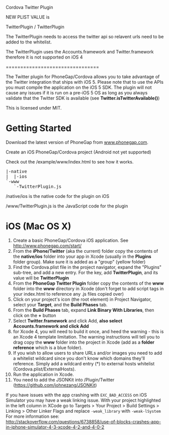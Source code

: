Cordova Twitter Plugin

NEW PLIST VALUE is 

TwitterPlugin / TwitterPlugin

The TwitterPlugin needs to access the twitter api so relavent urls need to be added to the whitelist. 

The TwitterPlugin uses the Accounts.framework and Twitter.framework therefore it is not supported on iOS 4

================================

The Twitter plugin for PhoneGap/Cordova allows you to take advantage of the Twitter integration that ships with iOS 5. Please note that to use the APIs you must compile the application on the iOS 5 SDK. The plugin will not cause any issues if it is run on a pre-iOS 5 OS as long as you always validate that the Twitter SDK is available (see **Twitter.isTwitterAvailable()**)

This is licensed under MIT.


Getting Started
===============

Download the latest version of PhoneGap from www.phonegap.com.

Create an iOS PhoneGap/Cordova project (Android not yet supported)

Check out the /example/www/index.html to see how it works.

<pre>
|-native
|  |-ios
`-www
   `-TwitterPlugin.js
</pre>

/native/ios is the native code for the plugin on iOS

/www/TwitterPlugin.js is the JavaScript code for the plugin

iOS (Mac OS X)
===============

1. Create a basic PhoneGap/Cordova iOS application. See http://www.phonegap.com/start/
2. From the **iPhone/Twitter** (aka the current) folder copy the contents of the **native/ios** folder into your app in Xcode (usually in the **Plugins** folder group). Make sure it is added as a "group" (yellow folder)
3. Find the Cordova.plist file in the project navigator, expand the "Plugins" sub-tree, and add a new entry. For the key, add **TwitterPlugin**, and its value will be **TwitterPlugin**
4. From the **PhoneGap Twitter Plugin** folder copy the contents of the **www** folder into the **www** directory in Xcode (don't forget to add script tags in your index.html to reference any .js files copied over)
5. Click on your project's icon (the root element) in Project Navigator, select your **Target**, and the **Build Phases** tab.
6. From the **Build Phases** tab, expand **Link Binary With Libraries**, then click on the **+** button
7. Select **Twitter.framework** and click Add, **also select **Accounts.framework** and click Add**
8. for Xcode 4, you will need to build it once, and heed the warning - this is an Xcode 4 template limitation. The warning instructions will tell you to drag copy the **www** folder into the project in Xcode (add as a **folder reference** which is a blue folder).
9. If you wish to allow users to share URLs and/or images you need to add a whitelist wildcard since you don't know which domains they'll reference. Simply add a wildcard entry (*) to external hosts whitelist (Cordova.plist/ExternalHosts).
10. Run the application in Xcode.
11. You need to add the JSONKit into /Plugin/Twitter (https://github.com/johnezang/JSONKit)

If you have issues with the app crashing with `EXC_BAD_ACCESS` on iOS Simulator you may have a weak linking issue. With your project highlighted in the left column in XCode go to Targets > Your Project > Build Settings > Linking > Other Linker Flags and replace `-weak_library` with `-weak-lSystem`
For more information see: http://stackoverflow.com/questions/6738858/use-of-blocks-crashes-app-in-iphone-simulator-4-3-xcode-4-2-and-4-0-2
